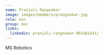 ```yaml
---
name: Pranjali Rangnekar
image: images/members/prangnekar.jpg
role: msc 
group: msc
links:
  linkedin: pranjali-rangnekar-9b316a241/
---
```

MS Robotics



